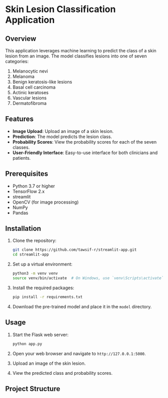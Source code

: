 # Skin Lesion Classification Application

## Overview

This application leverages machine learning to predict the class of a skin lesion from an image. The model classifies lesions into one of seven categories:

1. Melanocytic nevi
2. Melanoma
3. Benign keratosis-like lesions
4. Basal cell carcinoma
5. Actinic keratoses
6. Vascular lesions
7. Dermatofibroma

## Features

- **Image Upload**: Upload an image of a skin lesion.
- **Prediction**: The model predicts the lesion class.
- **Probability Scores**: View the probability scores for each of the seven classes.
- **User-Friendly Interface**: Easy-to-use interface for both clinicians and patients.

## Prerequisites

- Python 3.7 or higher
- TensorFlow 2.x
- streamlit
- OpenCV (for image processing)
- NumPy
- Pandas

## Installation

1. Clone the repository:
    ```bash
    git clone https://github.com/tawsif-r/streamlit-app.git
    cd streamlit-app
    ```

2. Set up a virtual environment:
    ```bash
    python3 -m venv venv
    source venv/bin/activate  # On Windows, use `venv\Scripts\activate`
    ```

3. Install the required packages:
    ```bash
    pip install -r requirements.txt
    ```

4. Download the pre-trained model and place it in the `model` directory.

## Usage

1. Start the Flask web server:
    ```bash
    python app.py
    ```

2. Open your web browser and navigate to `http://127.0.0.1:5000`.

3. Upload an image of the skin lesion.

4. View the predicted class and probability scores.

## Project Structure
